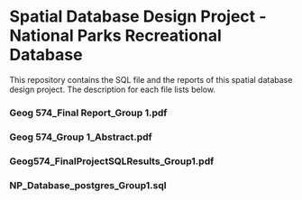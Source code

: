 # Spatial Database Design Project - National Parks Recreational Database
This repository contains the SQL file and the reports of this spatial database design project. The description for each file lists below.

### Geog 574_Final Report_Group 1.pdf
### Geog 574_Group 1_Abstract.pdf
### Geog574_FinalProjectSQLResults_Group1.pdf
### NP_Database_postgres_Group1.sql
